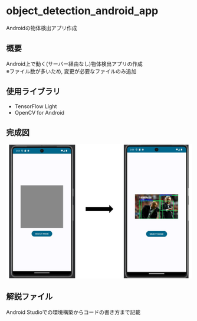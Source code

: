 # object_detection_android_app
Androidの物体検出アプリ作成

## 概要
Android上で動く(サーバー経由なし)物体検出アプリの作成<br>
※ファイル数が多いため, 変更が必要なファイルのみ追加

## 使用ライブラリ
* TensorFlow Light
* OpenCV for Android

## 完成図
<img src="./image.jpg">

## 解説ファイル
Android Studioでの環境構築からコードの書き方まで記載
